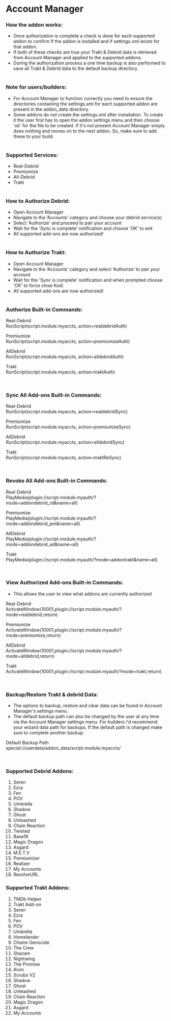 # Account Manager

### How the addon works:
- Once authorization is complete a check is done for each supported addon to confirm if the addon is installed and if settings.xml exists for that addon.
- If both of these checks are true your Trakt & Debrid data is retrieved from Account Manager and applied to the supported addons.
- During the authorization process a one time backup is also performed to save all Trakt & Debrid data to the default backup directory.<br><br>

### Note for users/builders:
- For Account Manager to function correctly you need to ensure the directories containing the settings.xml for each supported addon are present in the addon_data directory.
- Some addons do not create the settings.xml after installation. To create it the user first has to open the addon settings menu and then choose 'ok' for the file to be created. If it's not present Account Manager simply does nothing and moves on to the next addon. So, make sure to add these to your build.<br><br>

### Supported Services:
- Real-Debrid
- Premiumize
- All-Debrid
- Trakt<br><br>

### How to Authorize Debrid:
<ul>
    <li>Open Account Manager</li>
    <li>Navigate to the ‘Accounts’ category and choose your debrid service(s)</li>
    <li>Select 'Authorize' and proceed to pair your account</li>
    <li>Wait for the 'Sync is complete' notification and choose 'OK' to exit</li>
    <li>All supported add-ons are now authorized!</li><br>
</ul>


### How to Authorize Trakt:
<ul>
    <li>Open Account Manager</li>
    <li>Navigate to the ‘Accounts’ category and select ‘Authorize’ to pair your account</li>
    <li>Wait for the 'Sync is complete' notification and when prompted choose 'OK' to force close Kodi</li>
    <li>All supported add-ons are now authorized!</li><br>
</ul>


### Authorize Built-in Commands:

<p>Real-Debrid<br>
RunScript(script.module.myaccts, action=realdebridAuth)</p>

<p>Premiumize<br>
RunScript(script.module.myaccts, action=premiumizeAuth)</p>

<p>AllDebrid<br>
RunScript(script.module.myaccts, action=alldebridAuth)</p>

<p>Trakt<br>
RunScript(script.module.myaccts, action=traktAuth)</p><br>


### Sync All Add-ons Built-in Commands:<br>

<p>Real-Debrid<br>
RunScript(script.module.myaccts, action=realdebridSync)</p>

<p>Premiumize<br>
RunScript(script.module.myaccts, action=premiumizeSync)</p>

<p>AllDebrid<br>
RunScript(script.module.myaccts, action=alldebridSync)</p>

<p>Trakt<br>
RunScript(script.module.myaccts, action=traktReSync)</p><br>


### Revoke All Add-ons Built-in Commands:

<p>Real-Debrid<br>
PlayMedia(plugin://script.module.myauth/?mode=addondebrid_rd&name=all)</p>

<p>Premiumize<br>
PlayMedia(plugin://script.module.myauth/?mode=addondebrid_pm&name=all)</p>

<p>AllDebrid<br>
PlayMedia(plugin://script.module.myauth/?mode=addondebrid_ad&name=all)</p>

<p>Trakt<br>
PlayMedia(plugin://script.module.myauth/?mode=addontrakt&name=all)</p><br>


### View Authorized Add-ons Built-in Commands:<br>

- This allows the user to view what addons are currently authorized

<p>Real-Debrid<br>
ActivateWindow(10001,plugin://script.module.myauth/?mode=realdebrid,return)</p>

<p>Premiumize<br>
ActivateWindow(10001,plugin://script.module.myauth/?mode=premiumize,return)</p>

<p>AllDebrid<br>
ActivateWindow(10001,plugin://script.module.myauth/?mode=alldebrid,return)</p>

<p>Trakt<br>
ActivateWindow(10001,plugin://script.module.myauth/?mode=trakt,return)</p><br>


### Backup/Restore Trakt & debrid Data:

- The options to backup, restore and clear data can be found in Account Manager's settings menu.
- The default backup path can also be changed by the user at any time via the Account Manager settings menu. For builders i'd recommend your wizard data path for backups. If the default path is changed make sure to complete another backup.

<p>Default Backup Path<br>
special://userdata/addon_data/script.module.myaccts/</p><br>


### Supported Debrid Addons:

1.  Seren<br>                   
2.  Ezra<br>                    
3.  Fen<br>
4.  POV<br>                     
5.  Umbrella<br>             
6.  Shadow<br>               
7.  Ghost<br>                  
8.  Unleashed<br>             
9.  Chain Reaction<br> 
10. Twisted<br>
11. Base19<br>
12. Magic Dragon<br>
13. Asgard<br>
14. M.E.T.V<br>
15. Premiumizer<br>
16. Realizer<br>
17. My Accounts<br>
18. ResolveURL


### Supported Trakt Addons:

1.  TMDb Helper<br>
2.  Trakt Add-on<br> 
3.  Seren<br>                   
4.  Ezra<br>
5.  Fen<br>
6.  POV<br>                   
7.  Umbrella<br>             
8.  Homelander<br>
9.  Chains Genocide<br>               
9.  The Crew<br>                  
10. Shazam<br>             
11. Nightwing<br> 
12. The Promise<br>
13. Alvin<br>
14. Scrubs V2<br>
15. Shadow<br>
16. Ghost<br>
17. Unleashed<br>
18. Chain Reaction<br>
19. Magic Dragon<br>
20. Asgard<br>
21. My Accounts